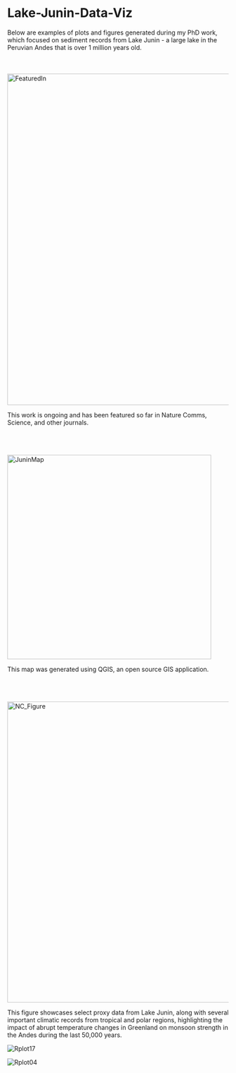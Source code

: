 # Lake-Junin-Data-Viz

Below are examples of plots and figures generated during my PhD work, which focused on sediment records from Lake Junin - a large lake in the Peruvian Andes that is over 1 million years old.
<br></br>
<br></br>
<img width="752" alt="FeaturedIn" src="https://github.com/ariellewoods/Lake-Junin-Data-Viz/assets/133836011/156d5db5-fdc0-4d8b-b370-fad627b12585">

This work is ongoing and has been featured so far in Nature Comms, Science, and other journals. 
<br></br>
<br></br>


<img width="464" alt="JuninMap" src="https://github.com/ariellewoods/Lake-Junin-Data-Viz/assets/133836011/daf78170-82ae-4562-94f0-40ef6cdd7fb9">

This map was generated using QGIS, an open source GIS application.
<br></br>
<br></br>


<img width="683" alt="NC_Figure" src="https://github.com/ariellewoods/Lake-Junin-Data-Viz/assets/133836011/5250913d-3683-49bf-beee-03f6de822748">

This figure showcases select proxy data from Lake Junin, along with several important climatic records from tropical and polar regions, highlighting the impact of abrupt temperature changes in Greenland on monsoon strength in the Andes during the last 50,000 years.





![Rplot17](https://github.com/ariellewoods/Lake-Junin-Data-Viz/assets/133836011/8d6e927c-8a29-4461-a6c4-22060d035b53)

![Rplot04](https://github.com/ariellewoods/Lake-Junin-Data-Viz/assets/133836011/4b402d45-e1d1-4eb2-8dd7-27496baca346)
